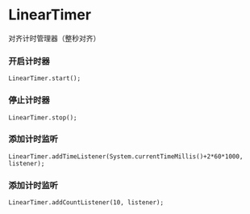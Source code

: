 # LinearTimer
对齐计时管理器（整秒对齐）

### 开启计时器
    LinearTimer.start();

### 停止计时器
    LinearTimer.stop();

### 添加计时监听
    LinearTimer.addTimeListener(System.currentTimeMillis()+2*60*1000, listener);

### 添加计时监听
    LinearTimer.addCountListener(10, listener);
